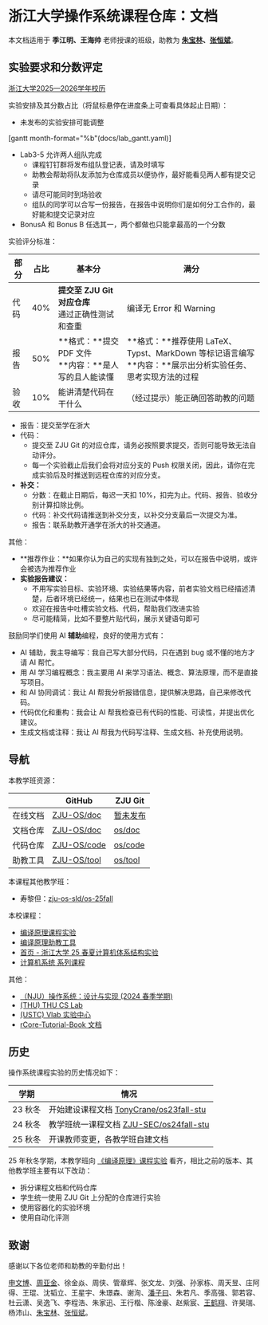 # 浙江大学操作系统课程仓库：文档

本文档适用于 **季江明、王海帅** 老师授课的班级，助教为 **[朱宝林](https://github.com/bowling233)、[张恒斌](https://github.com/hharryz)**。

## 实验要求和分数评定

[浙江大学2025—2026学年校历](https://bksy.zju.edu.cn/2025/0704/c28435a3067627/page.htm)

实验安排及其分数占比（将鼠标悬停在进度条上可查看具体起止日期）：

- 未发布的实验安排可能调整

[gantt month-format="%b"(docs/lab_gantt.yaml)]

- Lab3-5 允许两人组队完成
    - 课程钉钉群将发布组队登记表，请及时填写
    - 助教会帮助将队友添加为仓库成员以便协作，最好能看见两人都有提交记录
    - 请尽可能同时到场验收
    - 组队的同学可以合写一份报告，在报告中说明你们是如何分工合作的，最好能和提交记录对应
- BonusA 和 Bonus B 任选其一，两个都做也只能拿最高的一个分数

实验评分标准：

| 部分 | 占比 | 基本分 | 满分 |
| ---- | ---- | ---- | ---- |
| 代码 | 40% | **提交至 ZJU Git 对应仓库**<br>通过正确性测试和查重 | 编译无 Error 和 Warning |
| 报告 | 50% | **格式：**提交 PDF 文件<br>**内容：**是人写的且人能读懂 | **格式：**推荐使用 LaTeX、Typst、MarkDown 等标记语言编写<br>**内容：**展示出分析实验任务、思考实现方法的过程 |
| 验收 | 10% | 能讲清楚代码在干什么 | （经过提示）能正确回答助教的问题 |

- 报告：提交至学在浙大
- 代码：
    - 提交至 ZJU Git 的对应仓库，请务必按照要求提交，否则可能导致无法自动评分。
    - 每一个实验截止后我们会将对应分支的 Push 权限关闭，因此，请你在完成实验后及时推送到远程仓库的对应分支。
- **补交：**
    - 分数：在截止日期后，每迟一天扣 10%，扣完为止。代码、报告、验收分别计算扣除比例。
    - 代码：补交代码请推送到补交分支，以补交分支最后一次提交为准。
    - 报告：联系助教开通学在浙大的补交通道。

其他：

- **推荐作业：**如果你认为自己的实现有独到之处，可以在报告中说明，或许会被选为推荐作业
- **实验报告建议：**
    - 不用写实验目标、实验环境、实验结果等内容，前者实验文档已经描述清楚，后者环境已经统一，结果也已在测试中体现
    - 欢迎在报告中吐槽实验文档、代码，帮助我们改进实验
    - 尽可能精简，比如不要整片贴代码，展示关键语句即可

鼓励同学们使用 AI **辅助**编程，良好的使用方式有：

- AI 辅助，我主导编写：我自己写大部分代码，只在遇到 bug 或不懂的地方才请 AI 帮忙。
- 用 AI 学习编程概念：我主要用 AI 来学习语法、概念、算法原理，而不是直接写项目。
- 和 AI 协同调试：我让 AI 帮我分析报错信息，提供解决思路，自己来修改代码。
- 代码优化和重构：我会让 AI 帮我检查已有代码的性能、可读性，并提出优化建议。
- 生成文档或注释：我让 AI 帮我为代码写注释、生成文档、补充使用说明。

## 导航

本教学班资源：

| | GitHub | ZJU Git |
| ---- | ---- | ---- |
| 在线文档 | [ZJU-OS/doc](https://zju-os.github.io/doc/) | [暂未发布]() |
| 文档仓库 | [ZJU-OS/doc](https://github.com/ZJU-OS/doc) | [os/doc](https://git.zju.edu.cn/os/doc) |
| 代码仓库 | [ZJU-OS/code](https://github.com/ZJU-OS/code) | [os/code](https://git.zju.edu.cn/os/code) |
| 助教工具 | [ZJU-OS/tool](https://github.com/ZJU-OS/tool) | [os/tool](https://git.zju.edu.cn/os/tool) |

本课程其他教学班：

- 寿黎但：[zju-os-sld/os-25fall](https://git.zju.edu.cn/zju-os-sld/os-25fall)

本校课程：

- [编译原理课程实验](https://git.zju.edu.cn/compiler)
- [编译原理助教工具](https://github.com/ZJU-CP/tools)
- [首页 - 浙江大学 25 春夏计算机体系结构实验](https://zju-arch.pages.zjusct.io/arch-sp25/)
- [计算机系统 系列课程](https://git.zju.edu.cn/zju-sys)

其他：

- [（NJU）操作系统：设计与实现 (2024 春季学期)](https://jyywiki.cn/OS/2024/)
- [(THU) THU CS Lab](https://github.com/thu-cs-lab)
- [(USTC) Vlab 实验中心](https://soc.ustc.edu.cn/)
- [rCore-Tutorial-Book 文档](https://rcore-os.cn/rCore-Tutorial-Book-v3/)

## 历史

操作系统课程实验的历史情况如下：

| 学期 | 情况 |
| ---- | ---- |
| 23 秋冬 | 开始建设课程文档 [TonyCrane/os23fall-stu](https://github.com/TonyCrane/os23fall-stu) |
| 24 秋冬 | 教学班统一课程文档 [ZJU-SEC/os24fall-stu](https://github.com/ZJU-SEC/os24fall-stu) |
| 25 秋冬 | 开课教师变更，各教学班自建文档 |

25 年秋冬学期，本教学班向 [《编译原理》课程实验](https://git.zju.edu.cn/compiler) 看齐，相比之前的版本、其他教学班主要有以下改动：

- 拆分课程文档和代码仓库
- 学生统一使用 ZJU Git 上分配的仓库进行实验
- 使用容器化的实验环境
- 使用自动化评测

## 致谢

感谢以下各位老师和助教的辛勤付出！

[申文博](https://wenboshen.org/)、[周亚金](https://yajin.org/)、徐金焱、周侠、管章辉、张文龙、刘强、孙家栋、周天昱、庄阿得、王琨、沈韬立、王星宇、朱璟森、谢洵、[潘子曰](https://pan-ziyue.github.io/)、朱若凡、季高强、郭若容、杜云潇、吴逸飞、李程浩、朱家迅、王行楷、陈淦豪、赵紫宸、[王鹤翔](https://tonycrane.cc)、许昊瑞、杨沛山、[朱宝林](https://github.com/bowling233)、[张恒斌](https://github.com/hharryz)。
